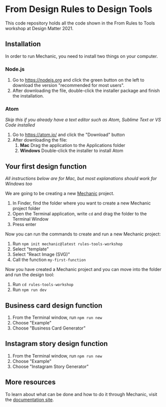 # From Design Rules to Design Tools

This code repository holds all the code shown in the From Rules to Tools workshop at Design Matter 2021.

## Installation

In order to run Mechanic, you need to install two things on your computer.

### Node.js

1. Go to https://nodejs.org and click the green button on the left to download the version "recommended for most users".
2. After downloading the file, double-click the installer package and finish the installation.

### Atom

_Skip this if you already have a text editor such as Atom, Sublime Text or VS Code installed_

1. Go to https://atom.io/ and click the "Download" button
2. After downloading the file:
   1. **Mac** Drag the application to the Applications folder
   2. **Windows** Double-click the installer to install Atom

## Your first design function

_All instructions below are for Mac, but most explanations should work for Windows too_

We are going to be creating a new [Mechanic](https://mechanic.design) project.

1. In Finder, find the folder where you want to create a new Mechanic project folder
2. Open the Terminal application, write `cd` and drag the folder to the Terminal Window
3. Press enter

Now you can run the commands to create and run a new Mechanic project:

1. Run `npm init mechanic@latest rules-tools-workshop`
2. Select "template"
3. Select "React Image (SVG)"
4. Call the function `my-first-function`

Now you have created a Mechanic project and you can move into the folder and run the design tool:

1. Run `cd rules-tools-workshop`
2. Run `npm run dev`

## Business card design function

1. From the Terminal window, run `npm run new`
2. Choose "Example"
3. Choose "Business Card Generator"

## Instagram story design function

1. From the Terminal window, run `npm run new`
2. Choose "Example"
3. Choose "Instagram Story Generator"

## More resources

To learn about what can be done and how to do it through Mechanic, visit the [documentation site](https://mechanic.design/docs).
